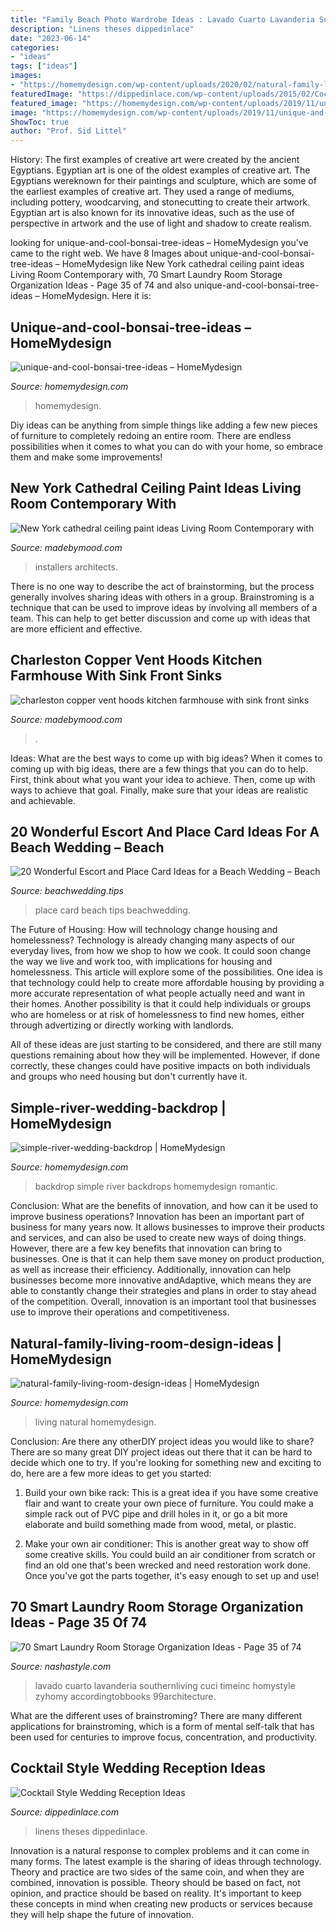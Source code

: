 ```yaml
---
title: "Family Beach Photo Wardrobe Ideas : Lavado Cuarto Lavanderia Southernliving Cuci Timeinc Homystyle Zyhomy Accordingtobbooks 99architecture"
description: "Linens theses dippedinlace"
date: "2023-06-14"
categories:
- "ideas"
tags: ["ideas"]
images:
- "https://homemydesign.com/wp-content/uploads/2020/02/natural-family-living-room-design-ideas.jpg"
featuredImage: "https://dippedinlace.com/wp-content/uploads/2015/02/Cocktail-Style-Wedding-Reception-Ideas-12.jpg"
featured_image: "https://homemydesign.com/wp-content/uploads/2019/11/unique-and-cool-bonsai-tree-ideas.jpg"
image: "https://homemydesign.com/wp-content/uploads/2019/11/unique-and-cool-bonsai-tree-ideas.jpg"
ShowToc: true
author: "Prof. Sid Littel"
---
```



History: The first examples of creative art were created by the ancient Egyptians.
Egyptian art is one of the oldest examples of creative art. The Egyptians wereknown for their paintings and sculpture, which are some of the earliest examples of creative art. They used a range of mediums, including pottery, woodcarving, and stonecutting to create their artwork. Egyptian art is also known for its innovative ideas, such as the use of perspective in artwork and the use of light and shadow to create realism.

	

		
looking for unique-and-cool-bonsai-tree-ideas – HomeMydesign you've came to the right web. We have 8 Images about unique-and-cool-bonsai-tree-ideas – HomeMydesign like New York cathedral ceiling paint ideas Living Room Contemporary with, 70 Smart Laundry Room Storage Organization Ideas - Page 35 of 74 and also unique-and-cool-bonsai-tree-ideas – HomeMydesign. Here it is:
		
    
## Unique-and-cool-bonsai-tree-ideas – HomeMydesign

<img loading=lazy src="https://homemydesign.com/wp-content/uploads/2019/11/unique-and-cool-bonsai-tree-ideas.jpg" onerror="this.onerror=null;this.src='https://tse2.mm.bing.net/th?id=OIP.kEx_dMpts2o7hmb8BB5TygHaLH&amp;pid=15.1';" alt="unique-and-cool-bonsai-tree-ideas – HomeMydesign">

_Source: homemydesign.com_

>homemydesign. 

	

Diy ideas can be anything from simple things like adding a few new pieces of furniture to completely redoing an entire room. There are endless possibilities when it comes to what you can do with your home, so embrace them and make some improvements!

    
## New York Cathedral Ceiling Paint Ideas Living Room Contemporary With

<img loading=lazy src="https://madebymood.com/wp-content/uploads/2018/08/New-York-cathedral-ceiling-paint-ideas-Living-Room-Contemporary-with-window-treatment-professionals-high-windows-600x903.jpg" onerror="this.onerror=null;this.src='https://tse2.mm.bing.net/th?id=OIP.u5rh-irFE4FPRanQkj_KbQHaLJ&amp;pid=15.1';" alt="New York cathedral ceiling paint ideas Living Room Contemporary with">

_Source: madebymood.com_

>installers architects. 

	

There is no one way to describe the act of brainstorming, but the process generally involves sharing ideas with others in a group. Brainstroming is a technique that can be used to improve ideas by involving all members of a team. This can help to get better discussion and come up with ideas that are more efficient and effective.

    
## Charleston Copper Vent Hoods Kitchen Farmhouse With Sink Front Sinks

<img loading=lazy src="https://madebymood.com/wp-content/uploads/2018/01/charleston-copper-vent-hoods-with-fireclay-apron-kitchen-farmhouse-and-drawer-storage-600x884.jpg" onerror="this.onerror=null;this.src='https://tse3.mm.bing.net/th?id=OIP.xIEaCcS3I7JQK26k1UubjwHaK6&amp;pid=15.1';" alt="charleston copper vent hoods kitchen farmhouse with sink front sinks">

_Source: madebymood.com_

>. 

	

Ideas: What are the best ways to come up with big ideas?
When it comes to coming up with big ideas, there are a few things that you can do to help. First, think about what you want your idea to achieve. Then, come up with ways to achieve that goal. Finally, make sure that your ideas are realistic and achievable.

    
## 20 Wonderful Escort And Place Card Ideas For A Beach Wedding – Beach

<img loading=lazy src="https://beachwedding.tips/wp-content/uploads/2016/04/Place-card-ideas.jpg" onerror="this.onerror=null;this.src='https://tse3.mm.bing.net/th?id=OIP.G4K0qphkWJDuWPaFA8JLBwHaQp&amp;pid=15.1';" alt="20 Wonderful Escort and Place Card Ideas for a Beach Wedding – Beach">

_Source: beachwedding.tips_

>place card beach tips beachwedding. 

	

The Future of Housing: How will technology change housing and homelessness?
Technology is already changing many aspects of our everyday lives, from how we shop to how we cook. It could soon change the way we live and work too, with implications for housing and homelessness. This article will explore some of the possibilities. 
One idea is that technology could help to create more affordable housing by providing a more accurate representation of what people actually need and want in their homes. Another possibility is that it could help individuals or groups who are homeless or at risk of homelessness to find new homes, either through advertizing or directly working with landlords. 

All of these ideas are just starting to be considered, and there are still many questions remaining about how they will be implemented. However, if done correctly, these changes could have positive impacts on both individuals and groups who need housing but don't currently have it.

    
## Simple-river-wedding-backdrop | HomeMydesign

<img loading=lazy src="https://homemydesign.com/wp-content/uploads/2014/07/simple-river-wedding-backdrop.jpg" onerror="this.onerror=null;this.src='https://tse1.mm.bing.net/th?id=OIP.JLEkjfoqHpsV_iG0UgKZWgHaLH&amp;pid=15.1';" alt="simple-river-wedding-backdrop | HomeMydesign">

_Source: homemydesign.com_

>backdrop simple river backdrops homemydesign romantic. 

	

Conclusion: What are the benefits of innovation, and how can it be used to improve business operations?
Innovation has been an important part of business for many years now. It allows businesses to improve their products and services, and can also be used to create new ways of doing things. However, there are a few key benefits that innovation can bring to businesses. One is that it can help them save money on product production, as well as increase their efficiency. Additionally, innovation can help businesses become more innovative andAdaptive, which means they are able to constantly change their strategies and plans in order to stay ahead of the competition. Overall, innovation is an important tool that businesses use to improve their operations and competitiveness.

    
## Natural-family-living-room-design-ideas | HomeMydesign

<img loading=lazy src="https://homemydesign.com/wp-content/uploads/2020/02/natural-family-living-room-design-ideas.jpg" onerror="this.onerror=null;this.src='https://tse4.mm.bing.net/th?id=OIP.3Iq0cGwbcTfV3IWQm3KmlAHaLG&amp;pid=15.1';" alt="natural-family-living-room-design-ideas | HomeMydesign">

_Source: homemydesign.com_

>living natural homemydesign. 

	

Conclusion: Are there any otherDIY project ideas you would like to share?
There are so many great DIY project ideas out there that it can be hard to decide which one to try. If you're looking for something new and exciting to do, here are a few more ideas to get you started: 
1. Build your own bike rack: This is a great idea if you have some creative flair and want to create your own piece of furniture. You could make a simple rack out of PVC pipe and drill holes in it, or go a bit more elaborate and build something made from wood, metal, or plastic. 

2. Make your own air conditioner: This is another great way to show off some creative skills. You could build an air conditioner from scratch or find an old one that's been wrecked and need restoration work done. Once you've got the parts together, it's easy enough to set up and use!

    
## 70 Smart Laundry Room Storage Organization Ideas - Page 35 Of 74

<img loading=lazy src="https://nashastyle.com/wp-content/uploads/2018/11/70-Smart-Laundry-Room-Storage-Organization-Ideas-35.jpg" onerror="this.onerror=null;this.src='https://tse4.mm.bing.net/th?id=OIP.-ygjOKtmRxD1f-o2Tam3cAHaLH&amp;pid=15.1';" alt="70 Smart Laundry Room Storage Organization Ideas - Page 35 of 74">

_Source: nashastyle.com_

>lavado cuarto lavanderia southernliving cuci timeinc homystyle zyhomy accordingtobbooks 99architecture. 

	

What are the different uses of brainstroming?
There are many different applications for brainstroming, which is a form of mental self-talk that has been used for centuries to improve focus, concentration, and productivity.

    
## Cocktail Style Wedding Reception Ideas

<img loading=lazy src="https://dippedinlace.com/wp-content/uploads/2015/02/Cocktail-Style-Wedding-Reception-Ideas-12.jpg" onerror="this.onerror=null;this.src='https://tse2.mm.bing.net/th?id=OIP.B_GGE0p201Ym7ufLeAP5yAHaLJ&amp;pid=15.1';" alt="Cocktail Style Wedding Reception Ideas">

_Source: dippedinlace.com_

>linens theses dippedinlace. 

	

Innovation is a natural response to complex problems and it can come in many forms. The latest example is the sharing of ideas through technology. Theory and practice are two sides of the same coin, and when they are combined, innovation is possible. Theory should be based on fact, not opinion, and practice should be based on reality. It's important to keep these concepts in mind when creating new products or services because they will help shape the future of innovation.


